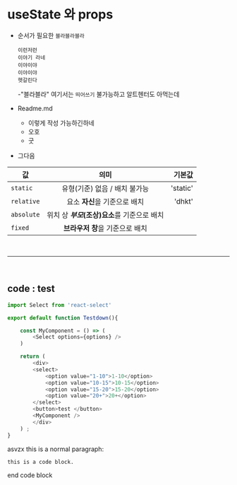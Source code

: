 

# useState 와 props

 - 순서가 필요한
    `블라블라블라`
    ```
    이런저런     
    이야기 라네
    이야이야
    이야이야
    헷갈린다
    ```

    -"블라블라"
    여기서는 `띄어쓰기`
    불가능하고 알트헨터도 아먹는데
 - Readme.md  
    - 이렇게 작성 가능하긴하네
    - 오호 
    - 굿 

 - 그다음

|값 | 의미  | 기본값
|---|:---:|---:
|`static` | 유형(기준) 없음 / 배치 불가능 | 'static'
|`relative` | 요소 **자신**을 기준으로 배치 | 'dhkt'
|`absolute` | 위치 상 **_부모_(조상)요소**를 기준으로 배치 |
|`fixed` | **브라우저 창**을 기준으로 배치 |

<br />

----

<br />

## code : test
```javascript
import Select from 'react-select'

export default function Testdown(){

    const MyComponent = () => (
        <Select options={options} />
    )

    return (
        <div>
        <select>
            <option value="1-10">1-10</option>
            <option value="10-15">10-15</option>
            <option value="15-20">15-20</option>
            <option value="20+">20+</option>
        </select>
        <button>test </button>
        <MyComponent />
        </div>
    ) ;
}
 ```
asvzx
this is a normal paragraph:

    this is a code block.

end code block